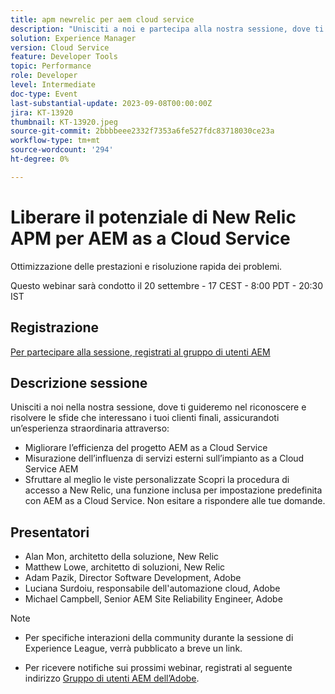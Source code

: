 ```yaml
---
title: apm newrelic per aem cloud service
description: "Unisciti a noi e partecipa alla nostra sessione, dove ti guideremo nel riconoscere e risolvere le sfide che interessano i tuoi clienti finali, assicurandoti un’esperienza straordinaria migliorando l’efficienza del progetto as a Cloud Service per l’AEM, misurando l’influenza dei servizi esterni per il tuo sistema as a Cloud Service per l’AEM e sfruttando al massimo viste personalizzate. Scopri la procedura per accedere a New Relic, una funzione inclusa per impostazione predefinita con AEM as a Cloud Service. Non esitate a rispondere alle vostre domande."
solution: Experience Manager
version: Cloud Service
feature: Developer Tools
topic: Performance
role: Developer
level: Intermediate
doc-type: Event
last-substantial-update: 2023-09-08T00:00:00Z
jira: KT-13920
thumbnail: KT-13920.jpeg
source-git-commit: 2bbbbeee2332f7353a6fe527fdc83718030ce23a
workflow-type: tm+mt
source-wordcount: '294'
ht-degree: 0%

---
```



# Liberare il potenziale di New Relic APM per AEM as a Cloud Service

Ottimizzazione delle prestazioni e risoluzione rapida dei problemi.

Questo webinar sarà condotto il 20 settembre - 17 CEST - 8:00 PDT - 20:30 IST

## Registrazione

[Per partecipare alla sessione, registrati al gruppo di utenti AEM](https://aem-augs.adobe.com/events/details/adobe-experience-manager-aem-learning-chapter-presents-harness-the-power-of-new-relic-apm-for-aem-as-a-cloud-service-boost-performance-amp-rapid-issue-fix/)

## Descrizione sessione

Unisciti a noi nella nostra sessione, dove ti guideremo nel riconoscere e risolvere le sfide che interessano i tuoi clienti finali, assicurandoti un’esperienza straordinaria attraverso:

* Migliorare l’efficienza del progetto AEM as a Cloud Service
* Misurazione dell’influenza di servizi esterni sull’impianto as a Cloud Service AEM
* Sfruttare al meglio le viste personalizzate Scopri la procedura di accesso a New Relic, una funzione inclusa per impostazione predefinita con AEM as a Cloud Service. Non esitare a rispondere alle tue domande.

## Presentatori

* Alan Mon, architetto della soluzione, New Relic
* Matthew Lowe, architetto di soluzioni, New Relic
* Adam Pazik, Director Software Development, Adobe
* Luciana Surdoiu, responsabile dell&#39;automazione cloud, Adobe
* Michael Campbell, Senior AEM Site Reliability Engineer, Adobe

>[!NOTE]
>
>* Per specifiche interazioni della community durante la sessione di Experience League, verrà pubblicato a breve un link.
>
>* Per ricevere notifiche sui prossimi webinar, registrati al seguente indirizzo [Gruppo di utenti AEM dell’Adobe](https://aem-augs.adobe.com/).

